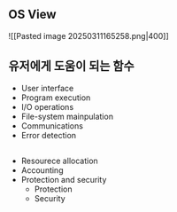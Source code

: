 ## OS View
![[Pasted image 20250311165258.png|400]]
## 유저에게 도움이 되는 함수
- User interface
- Program execution
- I/O operations
- File-system mainpulation
- Communications
- Error detection
## 
- Resourece allocation
- Accounting
- Protection and security
	- Protection
	- Security